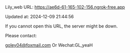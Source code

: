 Lily_web URL: https://ae6d-61-165-102-156.ngrok-free.app

Updated at: 2024-12-09 21:44:56

If you cannot open this URL, the server might be down.

Please contact: 

goley04@foxmail.com Or Wechat:GL_yeaH